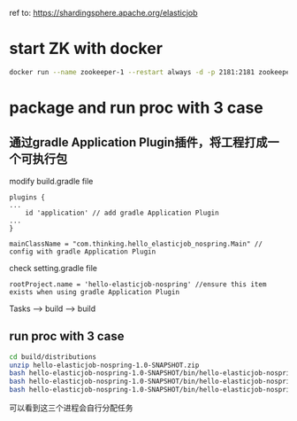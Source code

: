 ref to: https://shardingsphere.apache.org/elasticjob

# start ZK with docker 

~~~bash
docker run --name zookeeper-1 --restart always -d -p 2181:2181 zookeeper
~~~

# package and run proc with 3 case

## 通过gradle Application Plugin插件，将工程打成一个可执行包

modify build.gradle file

~~~
plugins {
...
    id 'application' // add gradle Application Plugin
...
}

mainClassName = "com.thinking.hello_elasticjob_nospring.Main" // config with gradle Application Plugin
~~~

check setting.gradle file

~~~
rootProject.name = 'hello-elasticjob-nospring' //ensure this item exists when using gradle Application Plugin
~~~

Tasks --> build --> build

## run proc with 3 case

~~~bash
cd build/distributions
unzip hello-elasticjob-nospring-1.0-SNAPSHOT.zip
bash hello-elasticjob-nospring-1.0-SNAPSHOT/bin/hello-elasticjob-nospring
bash hello-elasticjob-nospring-1.0-SNAPSHOT/bin/hello-elasticjob-nospring
bash hello-elasticjob-nospring-1.0-SNAPSHOT/bin/hello-elasticjob-nospring
~~~
可以看到这三个进程会自行分配任务